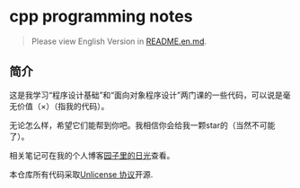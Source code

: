 # cpp programming notes

> Please view English Version in [README.en.md](https://gitee.com/yoghurtle-thu/cpp-programming-notes/blob/master/README.en.md).

## 简介

这是我学习“程序设计基础”和“面向对象程序设计”两门课的一些代码，可以说是毫无价值（×）（指我的代码）。

无论怎么样，希望它们能帮到你吧。我相信你会给我一颗star的（当然不可能了）。

相关笔记可在我的个人博客[园子里的日光](https://yoghurtlee.com)查看。

本仓库所有代码采取[Unlicense 协议](https://unlicense.org/)开源.
